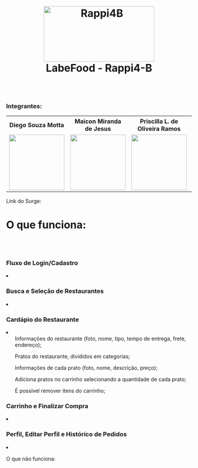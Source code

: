 <h1 align="center">
    <img width="300px" height="150px" alt="Rappi4B" src=![rappi4](https://user-images.githubusercontent.com/98128470/182042939-6748e320-d765-4335-baf6-0993babbdd8f.jpg) />
    <br>
   LabeFood - Rappi4-B
</h1>
<br/>
<br/>



### Integrantes:
<table>
  <tr>
       <th>Diego Souza Motta</th>
       <th>Maicon Miranda de Jesus</th>
        <th>Priscilla L. de Oliveira Ramos</th>
        <th>Wagner Luiz da Silva Guimarães</th>
  
  </tr>
  <tr>
    <td>
  <img width='150px' height='150px' src='https://ca.slack-edge.com/TLAVDH7C2-U02UXL7VALW-9bfb7dda36d4-512' >
    </td>
        <td>
  <img width='150px' height='150px' src='https://ca.slack-edge.com/TLAVDH7C2-U02V4AL6GAW-55c7d679189d-512' >
    </td>
        <td>
  <img width='150px' height='150px' src='https://ca.slack-edge.com/TLAVDH7C2-U02V1D7HJ2Z-ac7df3a4cba3-512' >
    </td>
     <td>
  <img width='150px' height='150px' src='https://ca.slack-edge.com/TLAVDH7C2-U02V4BLK3MZ-263eefdcc95d-512' >
    </td>
   
  </tr>
<table>

Link do Surge: 

<h1>O que funciona:</h1>
<br></br>
<h3>Fluxo de Login/Cadastro</h3>
<li>
  <ul> </ul>
   <ul> </ul>
    <ul> </ul>
     <ul> </ul>
</li>

<h3>Busca e Seleção de Restaurantes</h3>
<li>
  <ul> </ul>
   <ul> </ul>
    <ul> </ul>
     <ul> </ul>
</li>

<h3>Cardápio do Restaurante</h3>
<li>
  <ul>Informações do restaurante (foto, nome, tipo, tempo de entrega, frete, endereço); </ul>
   <ul>Pratos do restaurante, divididos em categorias; </ul>
    <ul>Informações de cada prato (foto, nome, descrição, preço); </ul>
     <ul>Adiciona pratos no carrinho selecionando a quantidade de cada prato; </ul>
     <ul> É possível remover itens do carrinho; </ul>
</li>

<h3>Carrinho e Finalizar Compra</h3>
<li>
  <ul> </ul>
   <ul> </ul>
    <ul> </ul>
     <ul> </ul>
</li>

<h3>Perfil, Editar Perfil e Histórico de Pedidos</h3>
<li>
  <ul> </ul>
   <ul> </ul>
    <ul> </ul>
     <ul> </ul>
</li>
O que não funciona: 
